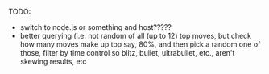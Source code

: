 TODO:
- switch to node.js or something and host?????
- better querying (i.e. not random of all (up to 12) top moves, but check how many moves make up top say, 80%, and then pick a random one of those, filter by time control so blitz, bullet, ultrabullet, etc., aren't skewing results, etc